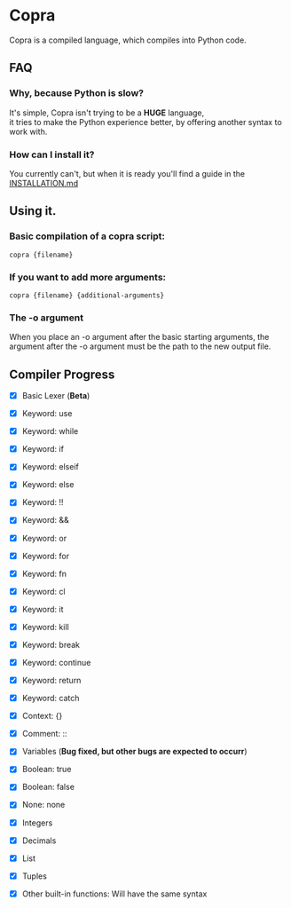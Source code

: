 # Copra

Copra is a compiled language, which compiles into Python code.

## FAQ

### Why, because Python is slow?

It's simple, Copra isn't trying to be a **HUGE** language, \
it tries to make the Python experience better, by offering another syntax to work with.

### How can I install it?

You currently can't, but when it is ready you'll find a guide in the [INSTALLATION.md](https://github.com/BLUEAMETHYST-Studios/copra/blob/main/INSTALLATION.md)

## Using it.

### Basic compilation of a copra script:

```
copra {filename}
```

### If you want to add more arguments:

```
copra {filename} {additional-arguments}
```

### The -o argument

When you place an -o argument after the basic starting arguments, the argument after the -o argument must be the path to the new output file.

## Compiler Progress

- [x] Basic Lexer (**Beta**)
- [x] Keyword: use
- [x] Keyword: while
- [x] Keyword: if
- [x] Keyword: elseif
- [x] Keyword: else
- [x] Keyword: !!
- [x] Keyword: &&
- [x] Keyword: or
- [x] Keyword: for
- [x] Keyword: fn
- [x] Keyword: cl
- [x] Keyword: it
- [x] Keyword: kill
- [x] Keyword: break
- [x] Keyword: continue
- [x] Keyword: return
- [x] Keyword: catch
- [x] Context: {}
- [x] Comment: ::
- [x] Variables (**Bug fixed, but other bugs are expected to occurr**)
- [x] Boolean: true
- [x] Boolean: false
- [x] None: none
- [x] Integers
- [x] Decimals
- [x] List
- [x] Tuples
- [x] Other built-in functions: Will have the same syntax

